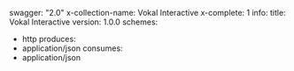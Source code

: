 swagger: "2.0"
x-collection-name: Vokal Interactive
x-complete: 1
info:
  title: Vokal Interactive
  version: 1.0.0
schemes:
- http
produces:
- application/json
consumes:
- application/json